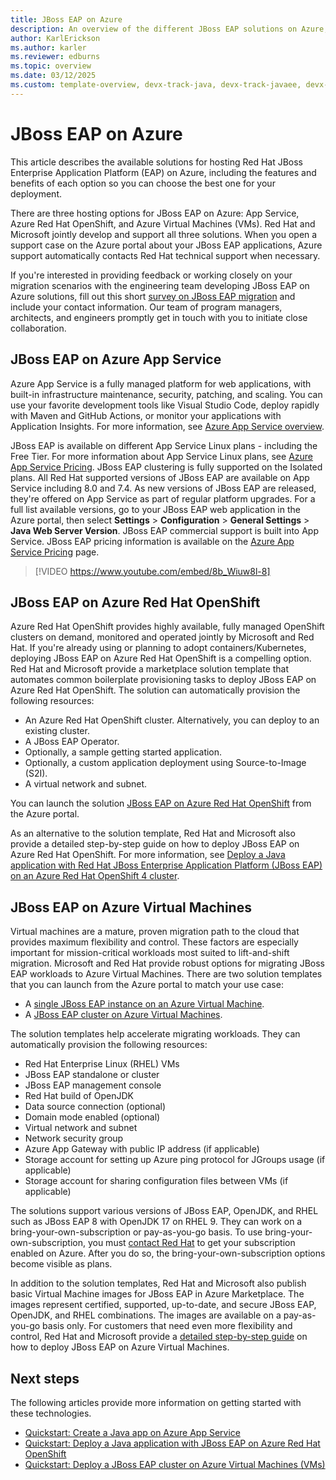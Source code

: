 ```yaml
---
title: JBoss EAP on Azure
description: An overview of the different JBoss EAP solutions on Azure, all jointly developed and supported by Red Hat and Microsoft.
author: KarlErickson
ms.author: karler
ms.reviewer: edburns
ms.topic: overview
ms.date: 03/12/2025
ms.custom: template-overview, devx-track-java, devx-track-javaee, devx-track-javaee-jbosseap, devx-track-extended-java, linux-related-content
---
```


# JBoss EAP on Azure

This article describes the available solutions for hosting Red Hat JBoss Enterprise Application Platform (EAP) on Azure, including the features and benefits of each option so you can choose the best one for your deployment.

There are three hosting options for JBoss EAP on Azure: App Service, Azure Red Hat OpenShift, and Azure Virtual Machines (VMs). Red Hat and Microsoft jointly develop and support all three solutions. When you open a support case on the Azure portal about your JBoss EAP applications, Azure support automatically contacts Red Hat technical support when necessary.

If you're interested in providing feedback or working closely on your migration scenarios with the engineering team developing JBoss EAP on Azure solutions, fill out this short [survey on JBoss EAP migration](https://aka.ms/jboss-on-azure-survey) and include your contact information. Our team of program managers, architects, and engineers promptly get in touch with you to initiate close collaboration.

## JBoss EAP on Azure App Service

Azure App Service is a fully managed platform for web applications, with built-in infrastructure maintenance, security, patching, and scaling. You can use your favorite development tools like Visual Studio Code, deploy rapidly with Maven and GitHub Actions, or monitor your applications with Application Insights. For more information, see [Azure App Service overview](/azure/app-service/overview).

JBoss EAP is available on different App Service Linux plans - including the Free Tier. For more information about App Service Linux plans, see [Azure App Service Pricing](https://azure.microsoft.com/pricing/details/app-service/linux/). JBoss EAP clustering is fully supported on the Isolated plans. All Red Hat supported versions of JBoss EAP are available on App Service including 8.0 and 7.4. As new versions of JBoss EAP are released, they're offered on App Service as part of regular platform upgrades. For a full list available versions, go to your JBoss EAP web application in the Azure portal, then select **Settings** > **Configuration** > **General Settings** > **Java Web Server Version**. JBoss EAP commercial support is built into App Service. JBoss EAP pricing information is available on the [Azure App Service Pricing](https://azure.microsoft.com/pricing/details/app-service/linux/#jboss) page.

> [!VIDEO https://www.youtube.com/embed/8b_Wiuw8l-8]

## JBoss EAP on Azure Red Hat OpenShift

Azure Red Hat OpenShift provides highly available, fully managed OpenShift clusters on demand, monitored and operated jointly by Microsoft and Red Hat. If you're already using or planning to adopt containers/Kubernetes, deploying JBoss EAP on Azure Red Hat OpenShift is a compelling option. Red Hat and Microsoft provide a marketplace solution template that automates common boilerplate provisioning tasks to deploy JBoss EAP on Azure Red Hat OpenShift. The solution can automatically provision the following resources:

* An Azure Red Hat OpenShift cluster. Alternatively, you can deploy to an existing cluster.
* A JBoss EAP Operator.
* Optionally, a sample getting started application.
* Optionally, a custom application deployment using Source-to-Image (S2I).
* A virtual network and subnet.

You can launch the solution [JBoss EAP on Azure Red Hat OpenShift](https://aka.ms/eap-aro-portal) from the Azure portal.

As an alternative to the solution template, Red Hat and Microsoft also provide a detailed step-by-step guide on how to deploy JBoss EAP on Azure Red Hat OpenShift. For more information, see [Deploy a Java application with Red Hat JBoss Enterprise Application Platform (JBoss EAP) on an Azure Red Hat OpenShift 4 cluster](jboss-eap-on-aro.md).

## JBoss EAP on Azure Virtual Machines

Virtual machines are a mature, proven migration path to the cloud that provides maximum flexibility and control. These factors are especially important for mission-critical workloads most suited to lift-and-shift migration. Microsoft and Red Hat provide robust options for migrating JBoss EAP workloads to Azure Virtual Machines. There are two solution templates that you can launch from the Azure portal to match your use case:

- A [single JBoss EAP instance on an Azure Virtual Machine](https://aka.ms/eap-vm-single-portal).
- A [JBoss EAP cluster on Azure Virtual Machines](https://aka.ms/eap-vm-cluster-portal).

The solution templates help accelerate migrating workloads. They can automatically provision the following resources:

* Red Hat Enterprise Linux (RHEL) VMs
* JBoss EAP standalone or cluster
* JBoss EAP management console
* Red Hat build of OpenJDK
* Data source connection (optional)
* Domain mode enabled (optional)
* Virtual network and subnet
* Network security group
* Azure App Gateway with public IP address (if applicable)
* Storage account for setting up Azure ping protocol for JGroups usage (if applicable)
* Storage account for sharing configuration files between VMs (if applicable)

The solutions support various versions of JBoss EAP, OpenJDK, and RHEL such as JBoss EAP 8 with OpenJDK 17 on RHEL 9. They can work on a bring-your-own-subscription or pay-as-you-go basis. To use bring-your-own-subscription, you must [contact Red Hat](https://www.redhat.com/en/technologies/cloud-computing/cloud-access) to get your subscription enabled on Azure. After you do so, the bring-your-own-subscription options become visible as plans.

In addition to the solution templates, Red Hat and Microsoft also publish basic Virtual Machine images for JBoss EAP in Azure Marketplace. The images represent certified, supported, up-to-date, and secure JBoss EAP, OpenJDK, and RHEL combinations. The images are available on a pay-as-you-go basis only. For customers that need even more flexibility and control, Red Hat and Microsoft provide a [detailed step-by-step guide](/azure/developer/java/migration/migrate-jboss-eap-to-azure-vm-manually) on how to deploy JBoss EAP on Azure Virtual Machines.

## Next steps

The following articles provide more information on getting started with these technologies.

- [Quickstart: Create a Java app on Azure App Service](/azure/app-service/quickstart-java?tabs=javase&pivots=platform-linux)
- [Quickstart: Deploy a Java application with JBoss EAP on Azure Red Hat OpenShift](/azure/openshift/howto-deploy-java-jboss-enterprise-application-platform-app?toc=/azure/developer/java/ee/toc.json&bc=/azure/developer/java/breadcrumb/toc.json)
- [Quickstart: Deploy a JBoss EAP cluster on Azure Virtual Machines (VMs)](/azure/virtual-machines/workloads/redhat/jboss-eap-azure-vm?toc=/azure/developer/java/ee/toc.json&bc=/azure/developer/java/breadcrumb/toc.json)
